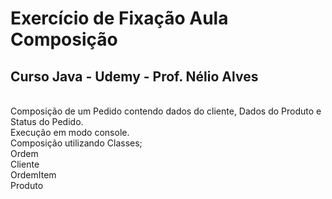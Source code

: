 # Exercício de Fixação Aula Composição
## Curso Java - Udemy - Prof. Nélio Alves
<br>
 Composição de um Pedido contendo dados do cliente, Dados do Produto e Status do Pedido.
<br>
 Execução em modo console.
<br>
 Composição utilizando Classes;
<br>
 Ordem
<br>
 Cliente
<br>
 OrdemItem
<br>
 Produto
